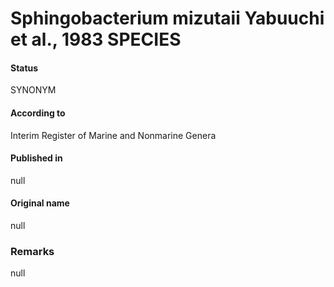 # Sphingobacterium mizutaii Yabuuchi et al., 1983 SPECIES

#### Status
SYNONYM

#### According to
Interim Register of Marine and Nonmarine Genera

#### Published in
null

#### Original name
null

### Remarks
null